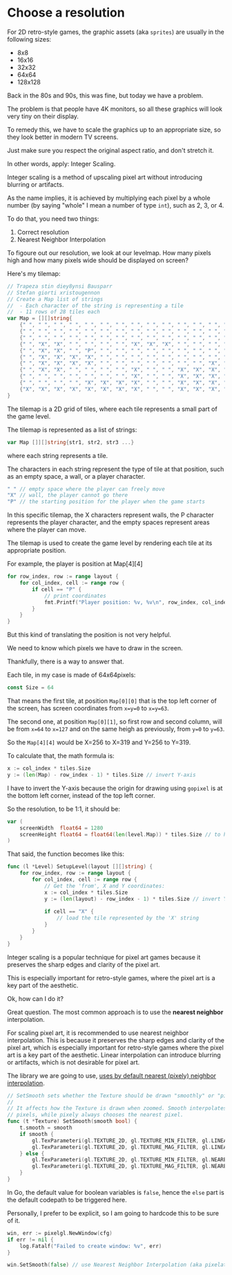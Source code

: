 # Choose a resolution

For 2D retro-style games, the graphic assets (aka `sprites`) are usually in the following sizes:

* 8x8
* 16x16
* 32x32
* 64x64
* 128x128

Back in the 80s and 90s, this was fine, but today we have a problem.

The problem is that people have 4K monitors, so all these graphics will look very tiny on their display.

To remedy this, we have to scale the graphics up to an appropriate size, so they look better in modern TV screens.

Just make sure you respect the original aspect ratio, and don't stretch it.

In other words, apply: Integer Scaling.

Integer scaling is a method of upscaling pixel art without introducing blurring or artifacts.

As the name implies, it is achieved by multiplying each pixel by a whole number (by saying "whole" I mean a number of type `int`), such as 2, 3, or 4.

To do that, you need two things:

1. Correct resolution
2. Nearest Neighbor Interpolation

To figoure out our resolution, we look at our levelmap.
How many pixels high and how many pixels wide should be displayed on screen?

Here's my tilemap:

```go
// Trapeza stin diey8ynsi Bausparr
// Stefan giorti xristougennon
// Create a Map list of strings
//  - Each character of the string is representing a tile
//  - 11 rows of 28 tiles each
var Map = [][]string{
	{" ", " ", " ", " ", " ", " ", " ", " ", " ", " ", " ", " ", " ", " ", " ", " ", " ", " ", " ", " ", " ", " ", " ", " ", " ", " ", " ", " "},
	{" ", " ", " ", " ", " ", " ", " ", " ", " ", " ", " ", " ", " ", " ", " ", " ", " ", " ", " ", " ", " ", " ", " ", " ", " ", " ", " ", " "},
	{" ", " ", " ", " ", " ", " ", " ", " ", " ", " ", " ", " ", " ", " ", " ", " ", " ", " ", " ", " ", " ", " ", " ", " ", " ", " ", " ", " "},
	{" ", "X", "X", " ", " ", " ", " ", "X", "X", "X", " ", " ", " ", " ", " ", " ", " ", " ", " ", " ", " ", " ", " ", "X", "X", " ", " ", " "},
	{" ", "X", "X", " ", "P", " ", " ", " ", " ", " ", " ", " ", " ", " ", " ", " ", " ", " ", " ", " ", " ", " ", " ", " ", " ", " ", " ", " "},
	{" ", "X", "X", "X", "X", " ", " ", " ", " ", " ", " ", " ", " ", "X", "X", " ", " ", " ", " ", " ", " ", " ", " ", " ", " ", "X", "X", " "},
	{" ", "X", "X", "X", "X", " ", " ", " ", " ", " ", " ", " ", "X", "X", " ", " ", " ", " ", " ", " ", " ", " ", " ", " ", " ", " ", " ", " "},
	{" ", "X", "X", " ", " ", " ", " ", "X", " ", " ", "X", "X", "X", "X", " ", " ", " ", " ", "X", "X", " ", " ", "X", "X", " ", " ", " ", " "},
	{" ", " ", " ", " ", " ", " ", " ", "X", " ", " ", "X", "X", "X", "X", " ", " ", " ", " ", "X", "X", " ", " ", "X", "X", "X", " ", " ", " "},
	{" ", " ", " ", " ", "X", "X", "X", "X", " ", " ", "X", "X", "X", "X", "X", "X", " ", " ", "X", "X", " ", " ", "X", "X", "X", "X", " ", " "},
	{"X", "X", "X", "X", "X", "X", "X", "X", " ", " ", "X", "X", "X", "X", "X", "X", " ", " ", "X", "X", " ", " ", "X", "X", "X", "X", " ", " "},
}
```

The tilemap is a 2D grid of tiles, where each tile represents a small part of the game level.

The tilemap is represented as a list of strings:

```go
var Map []][]string{str1, str2, str3 ...}
```

where each string represents a tile.


The characters in each string represent the type of tile at that position, such as an empty space, a wall, or a player character.

```go
" " // empty space where the player can freely move
"X" // wall, the player cannot go there
"P" // the starting position for the player when the game starts
```

In this specific tilemap, the X characters represent walls, the P character represents the player character, and the empty spaces represent areas where the player can move.

The tilemap is used to create the game level by rendering each tile at its appropriate position.

For example, the player is position at Map[4][4]

```go
for row_index, row := range layout {
	for col_index, cell := range row {
		if cell == "P" {
			// print coordinates
			fmt.Printf("Player position: %v, %v\n", row_index, col_index)
		}
    }
}
```

But this kind of translating the position is not very helpful.

We need to know which pixels we have to draw in the screen.

Thankfully, there is a way to answer that.

Each tile, in my case is made of 64x64pixels:

```go
const Size = 64
```

That means the first tile, at position `Map[0][0]` that is the top left corner of the screen, has screen coordinates from `x=y=0` to `x=y=63`.

The second one, at position `Map[0][1]`, so first row and second column, will be from `x=64` to `x=127` and on the same heigh as previously, from `y=0` to `y=63`.

So the `Map[4][4]` would be X=256 to X=319 and Y=256 to Y=319.

To calculate that, the math formula is:

```go
x := col_index * tiles.Size
y := (len(Map) - row_index - 1) * tiles.Size // invert Y-axis
```

I have to invert the Y-axis because the origin for drawing using `gopixel` is at the bottom left corner, instead of the top left corner.

So the resolution, to be 1:1, it should be:

```go
var (
	screenWidth  float64 = 1280
	screenHeight float64 = float64(len(level.Map)) * tiles.Size // to have integer scaling
)
```

That said, the function becomes like this:

```go
func (l *Level) SetupLevel(layout [][]string) {
	for row_index, row := range layout {
		for col_index, cell := range row {
            // Get the 'from', X and Y coordinates:
			x := col_index * tiles.Size
			y := (len(layout) - row_index - 1) * tiles.Size // invert Y-axis
			 
			if cell == "X" {
				// load the tile represented by the 'X' string
			}
		}
	}
}
```

Integer scaling is a popular technique for pixel art games because it preserves the sharp edges and clarity of the pixel art.

This is especially important for retro-style games, where the pixel art is a key part of the aesthetic.

Ok, how can I do it?

Great question.
The most common approach is to use the  **nearest neighbor** interpolation.

For scaling pixel art, it is recommended to use nearest neighbor interpolation. This is because it preserves the sharp edges and clarity of the pixel art, which is especially important for retro-style games where the pixel art is a key part of the aesthetic. Linear interpolation can introduce blurring or artifacts, which is not desirable for pixel art.

The library we are going to use, [uses by default nearest (pixely) neighbor interpolation](https://github.com/gopxl/glhf/blob/90c5b7c2543df34700f5ac1562870dc349b46abc/texture.go#L120-L133).

```go
// SetSmooth sets whether the Texture should be drawn "smoothly" or "pixely".
//
// It affects how the Texture is drawn when zoomed. Smooth interpolates between the neighbour
// pixels, while pixely always chooses the nearest pixel.
func (t *Texture) SetSmooth(smooth bool) {
	t.smooth = smooth
	if smooth {
		gl.TexParameteri(gl.TEXTURE_2D, gl.TEXTURE_MIN_FILTER, gl.LINEAR)
		gl.TexParameteri(gl.TEXTURE_2D, gl.TEXTURE_MAG_FILTER, gl.LINEAR)
	} else {
		gl.TexParameteri(gl.TEXTURE_2D, gl.TEXTURE_MIN_FILTER, gl.NEAREST)
		gl.TexParameteri(gl.TEXTURE_2D, gl.TEXTURE_MAG_FILTER, gl.NEAREST)
	}
}
```

In Go, the default value for boolean variables is `false`, hence the `else` part is the default codepath to be triggered here.

Personally, I prefer to be explicit, so I am going to hardcode this to be sure of it.

```go
win, err := pixelgl.NewWindow(cfg)
if err != nil {
	log.Fatalf("Failed to create window: %v", err)
}

win.SetSmooth(false) // use Nearest Neighbor Interpolation (aka pixelated)
```